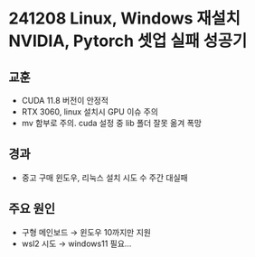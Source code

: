 # 241208 Linux, Windows 재설치 NVIDIA, Pytorch 셋업 실패 성공기

## 교훈
- CUDA 11.8 버전이 안정적
- RTX 3060, linux 설치시 GPU 이슈 주의
- mv 함부로 주의. cuda 설정 중 lib 폴더 잘못 옮겨 폭망

## 경과
- 중고 구매 윈도우, 리눅스 설치 시도 수 주간 대실패

## 주요 원인
- 구형 메인보드 → 윈도우 10까지만 지원
- wsl2 시도 → windows11 필요...



